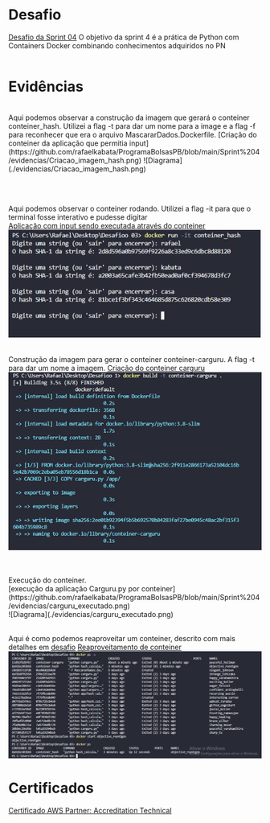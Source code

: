 # Desafio
[Desafio da Sprint 04](https://github.com/rafaelkabata/ProgramaBolsasPB/tree/main/Sprint%204/Desafio)
O objetivo da sprint 4 é a prática de Python com Containers Docker combinando conhecimentos adquiridos no PN
<br/>
<br/>
</div>

# Evidências 
<br/>
Aqui podemos observar a construção da imagem que gerará o conteiner conteiner_hash. Utilizei a flag -t para dar um nome para a image e a flag -f para reconhecer que era o arquivo MascararDados.Dockerfile. 
[Criação do conteiner da aplicação que permitia input](https://github.com/rafaelkabata/ProgramaBolsasPB/blob/main/Sprint%204/evidencias/Criacao_imagem_hash.png)
![Diagrama](./evidencias/Criacao_imagem_hash.png) 

<br/><br/>

Aqui podemos observar o conteiner rodando. Utilizei a flag -it para que o terminal fosse interativo e pudesse digitar <br/>
[Aplicação com input sendo executada através do conteiner](https://github.com/rafaelkabata/ProgramaBolsasPB/blob/main/Sprint%204/evidencias/hash_executado.png)<br/>
![Diagrama](./evidencias/hash_executado.png)
<br/>
<br/>

Construção da imagem para gerar o conteiner conteiner-carguru. A flag -t para dar um nome a imagem. 
[Criação do conteiner carguru](https://github.com/rafaelkabata/ProgramaBolsasPB/blob/main/Sprint%204/evidencias/Criacao-conteiner-carguru.png) <br/>
![Diagrama](./evidencias/Criacao-conteiner-carguru.png)

<br/>
<br/>
Execução do conteiner.<br/>
[execução da aplicação Carguru.py por conteiner](https://github.com/rafaelkabata/ProgramaBolsasPB/blob/main/Sprint%204/evidencias/carguru_executado.png)<br/>
![Diagrama](./evidencias/carguru_executado.png)
<br/>
<br/>

Aqui é como podemos reaproveitar um conteiner, descrito com mais detalhes em [desafio](https://github.com/rafaelkabata/ProgramaBolsasPB/tree/main/Sprint%204/Desafio)
[Reaproveitamento de conteiner](https://github.com/rafaelkabata/ProgramaBolsasPB/blob/main/Sprint%204/evidencias/reaproveitar-conteiner.png) <br/>
![Diagrama](./evidencias/reaproveitar-conteiner.png)


</div>

# Certificados

[Certificado AWS Partner: Accreditation Technical](https://github.com/rafaelkabata/ProgramaBolsasPB/blob/main/Sprint%204/certificados/Rafael_Kabata%2013246_3_5266074_1714763432_AWS%20Course%20Completion%20Certificate.pdf)
